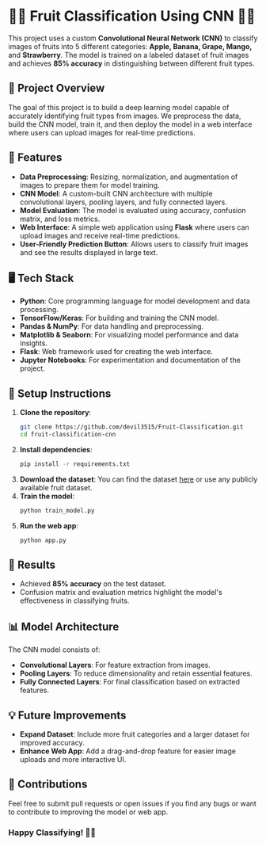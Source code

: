 # 🍎🍌 **Fruit Classification Using CNN** 🍇🍓

This project uses a custom **Convolutional Neural Network (CNN)** to classify images of fruits into 5 different categories: **Apple, Banana, Grape, Mango,** and **Strawberry**. The model is trained on a labeled dataset of fruit images and achieves **85% accuracy** in distinguishing between different fruit types.

## 🚀 **Project Overview**
The goal of this project is to build a deep learning model capable of accurately identifying fruit types from images. We preprocess the data, build the CNN model, train it, and then deploy the model in a web interface where users can upload images for real-time predictions.

## 📝 **Features**
- **Data Preprocessing**: Resizing, normalization, and augmentation of images to prepare them for model training.
- **CNN Model**: A custom-built CNN architecture with multiple convolutional layers, pooling layers, and fully connected layers.
- **Model Evaluation**: The model is evaluated using accuracy, confusion matrix, and loss metrics.
- **Web Interface**: A simple web application using **Flask** where users can upload images and receive real-time predictions.
- **User-Friendly Prediction Button**: Allows users to classify fruit images and see the results displayed in large text.

## 🖥️ **Tech Stack**
- **Python**: Core programming language for model development and data processing.
- **TensorFlow/Keras**: For building and training the CNN model.
- **Pandas & NumPy**: For data handling and preprocessing.
- **Matplotlib & Seaborn**: For visualizing model performance and data insights.
- **Flask**: Web framework used for creating the web interface.
- **Jupyter Notebooks**: For experimentation and documentation of the project.

## 🧰 **Setup Instructions**
1. **Clone the repository**:
   ```bash
   git clone https://github.com/devil3515/Fruit-Classification.git
   cd fruit-classification-cnn
   ```
2. **Install dependencies**:
   ```bash
   pip install -r requirements.txt
   ```
3. **Download the dataset**: You can find the dataset [here](#) or use any publicly available fruit dataset.
4. **Train the model**:
   ```bash
   python train_model.py
   ```
5. **Run the web app**:
   ```bash
   python app.py
   ```

## 🏅 **Results**
- Achieved **85% accuracy** on the test dataset.
- Confusion matrix and evaluation metrics highlight the model's effectiveness in classifying fruits.

## 📊 **Model Architecture**
The CNN model consists of:
- **Convolutional Layers**: For feature extraction from images.
- **Pooling Layers**: To reduce dimensionality and retain essential features.
- **Fully Connected Layers**: For final classification based on extracted features.

## 💡 **Future Improvements**
- **Expand Dataset**: Include more fruit categories and a larger dataset for improved accuracy.
- **Enhance Web App**: Add a drag-and-drop feature for easier image uploads and more interactive UI.

## 🙌 **Contributions**
Feel free to submit pull requests or open issues if you find any bugs or want to contribute to improving the model or web app.

### Happy Classifying! 🍎🍇
